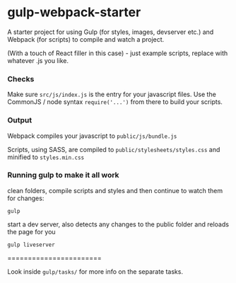gulp-webpack-starter
====================

A starter project for using Gulp (for styles, images, devserver etc.) and Webpack (for scripts) to compile and watch a project.

(With a touch of React filler in this case) - just example scripts, replace with whatever .js you like.

### Checks

Make sure `src/js/index.js` is the entry for your javascript files. Use the CommonJS / node syntax `require('...')` from there to build your scripts.

### Output

Webpack compiles your javascript to `public/js/bundle.js`

Scripts, using SASS, are compiled to `public/stylesheets/styles.css` and minified to `styles.min.css`

### Running gulp to make it all work

clean folders, compile scripts and styles and then continue to watch them for changes:

`gulp`

start a dev server, also detects any changes to the public folder and reloads the page for you

`gulp liveserver`

=======================

Look inside `gulp/tasks/` for more info on the separate tasks.
